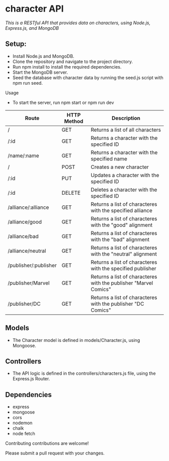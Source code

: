 # character API

*This is a RESTful API that provides data on characters, using Node.js, Express.js, and MongoDB*

## Setup:
* Install Node.js and MongoDB.
* Clone the repository and navigate to the project directory.
* Run npm install to install the required dependencies.
* Start the MongoDB server.
* Seed the database with character data by running the seed.js script with npm run seed.

Usage
* To start the server, run npm start or npm run dev

| Route                 | HTTP Method | Description                                                     |
|-----------------------|-------------|-----------------------------------------------------------------|
| /                     | GET         | Returns a list of all characters                               |
| /:id                  | GET         | Returns a character with the specified ID                       |
| /name/:name           | GET         | Returns a character with the specified name                     |
| /                     | POST        | Creates a new character                                          |
| /:id                  | PUT         | Updates a character with the specified ID                       |
| /:id                  | DELETE      | Deletes a character with the specified ID                       |
| /alliance/:alliance   | GET         | Returns a list of characteres with the specified alliance       |
| /alliance/good        | GET         | Returns a list of characteres with the "good" alignment          |
| /alliance/bad         | GET         | Returns a list of characteres with the "bad" alignment           |
| /alliance/neutral     | GET         | Returns a list of characteres with the "neutral" alignment       |
| /publisher/:publisher | GET         | Returns a list of characteres with the specified publisher      |
| /publisher/Marvel     | GET         | Returns a list of characteres with the publisher "Marvel Comics" |
| /publisher/DC         | GET         | Returns a list of characteres with the publisher "DC Comics"     |


## Models
* The Character model is defined in models/Character.js, using Mongoose.

## Controllers
* The API logic is defined in the controllers/characters.js file, using the Express.js Router.

## Dependencies
* express
* mongoose
* cors
* nodemon
* chalk
* node fetch

Contributing contributions are welcome! 

Please submit a pull request with your changes.
